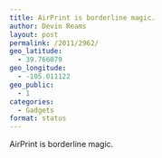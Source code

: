 ```yaml
---
title: AirPrint is borderline magic.
author: Devin Reams
layout: post
permalink: /2011/2962/
geo_latitude:
  - 39.766079
geo_longitude:
  - -105.011122
geo_public:
  - 1
categories:
  - Gadgets
format: status
---
```

AirPrint is borderline magic.